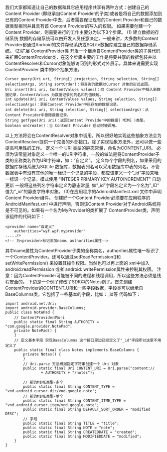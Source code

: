 我们大家都知道让自己的数据和其它应用程序共享有两种方式：创建自己的Content Provider (即继承自Content Provider的子类)或者是将自己的数据添加到已有的Content Provider中去，后者需要保证现有的Content Provider和自己的数据类型相同并且具有该 Content Provider的写入的权限。 
如果需要创建一个Content Provider，则需要进行的工作主要分为以下3个步骤。 
(1) 建立数据的存储系统 
数据的存储系统可以由开发人员任意决定，一般来讲，大多数的Content Provider都通过Android的文件存储系统或SQLite数据库建立自己的数据存储系统。 
(2)扩展 ContentProvider类 
开发一个继承自ContentProvider类的子类代码来扩展ContentProvider类，在这个步骤主要的工作是将要共享的数据包装并以ContentResolver和Cursor对象能够访问到的形式对外展示。具体来说需要实现
ContentProvider 类中的6个抽象方法。 
```  
Cursor query(Uri uri, String[] projection, String selection, String[] selectionArgs, String sortOrder)：将查询的数据以Cursor 对象的形式返回。 
Uri insert(Uri uri, ContentValues values)：向 Content Provider中插入新数据记录，ContentValues 为数据记录的列名和列值映射。 
int update(Uri uri, ContentValues values, String selection, String[] selectionArgs)：更新Content Provider中已存在的数据记录。 
int delete(Uri uri, String selection, String[] selectionArgs)：从Content Provider中删除数据记录。 
String getType(Uri uri)：返回Content Provider中的数据( MIME )类型。 
boolean onCreate()：当 Content Provider 启动时被调用。 
```
以上方法将会在ContentResolver对象中调用，所以很好地实现这些抽象方法会为ContentResolver提供一个完善的外部接口。除了实现抽象方法外，还可以做一些提高可用性的工作。 
定义一个 URI 类型的静态常量，命名为CONTENT_URI。 必须为该常量对象定义一个唯一的URI字符串，一般的做法是将ContentProvider子类的全称类名作为URI字符串，如：“自定义”。 
定义每个字段的列名，如果采用的数据库存储系统为SQLite 数据库，数据表列名可以采用数据库中表的列名。不管数据表中有没有其他的唯一标识一个记录的字段，都应该定义一个”_id”字段来唯一标识一个记录。模式使用 “INTEGER PRIMARY KEY AUTOINCREMENT” 自动更新 一般将这些列名字符串定义为静态常量, 如”_id”字段名定义为一个名为”_ID” 值为“_id”的静态字符串对象。 
(3)在应用程序的AdnroidManifest.xml 文件中声明Content Provider组件。 
创建好一个Content Provider必须要在应用程序的AndroidManifest.xml 中进行声明，否则该Content Provider对于Android系统将是不可见的。如果有一个名为MyProvider的类扩展了 ContentProvider类，声明该组件的代码如下：
```  
<provider name="自定义"
	authorities="wyf.wpf.myprovider"
...../> 
<!-- 为<provider>标记添加name、authorities属性--> 
```
其中name属性为ContentProvider子类的全称类名，authorities属性唯一标识了一个ContentProvider。还可以通过setReadPermission()和setWritePermission() 来设置其操作权限。当然也可以再上面的 xml中加入 android:readPermission 或者 android: writePermission属性来控制其权限。 
注意：因为ContentProvider可能被不同的进程和线程调用，所以这些方法必须是线程安全的。 
下边是一个例子修改了SDK中的Notes例子。首先创建ContentProvider的CONTENT_URI和一些字段数据，字段类可以继承自BaseColumns类，它包括了一些基本的字段，比如：_id等 代码如下：
```  
import android.net.Uri;
import android.provider.BaseColumns;
public class NotePad {
	// ContentProvider的uri
	public static final String AUTHORITY = "com.google.provider.NotePad";
	private NotePad() {
	}
	// 定义基本字段 实现BaseColumns 这个接口里边已经定义了"_id"字段所以这里不用定义了
	public static final class Notes implements BaseColumns {
		private Notes() {
		}
		// Uri.parse 方法根据指定字符串创建一个 Uri 对象
		public static final Uri CONTENT_URI = Uri.parse("content://
				+ AUTHORITY + "/notes");

		// 新的MIME类型-多个
		public static final String CONTENT_TYPE = "vnd.android.cursor.dir/vnd.google.note";
		// 新的MIME类型-单个
		public static final String CONTENT_ITME_TYPE = "vnd.android.cursor.item/vnd.google.note";
		public static final String DEFAULT_SORT_ORDER = "modified DESC";
		// 字段
		public static final String TITLE = "title";
		public static final String NOTE = "note";
		public static final String CREATEDDATE = "created";
		public static final String MODIFIEDDATE = "modified";
	}
}
```